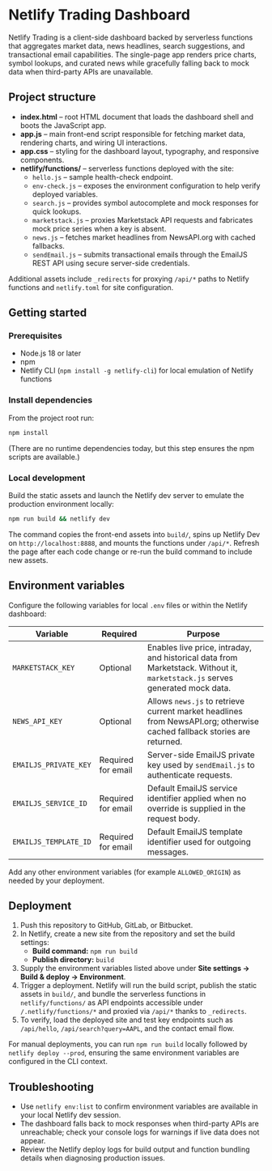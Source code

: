 # Netlify Trading Dashboard

Netlify Trading is a client-side dashboard backed by serverless functions that aggregates market data, news headlines, search suggestions, and transactional email capabilities. The single-page app renders price charts, symbol lookups, and curated news while gracefully falling back to mock data when third-party APIs are unavailable.

## Project structure

- **index.html** – root HTML document that loads the dashboard shell and boots the JavaScript app.
- **app.js** – main front-end script responsible for fetching market data, rendering charts, and wiring UI interactions.
- **app.css** – styling for the dashboard layout, typography, and responsive components.
- **netlify/functions/** – serverless functions deployed with the site:
  - `hello.js` – sample health-check endpoint.
  - `env-check.js` – exposes the environment configuration to help verify deployed variables.
  - `search.js` – provides symbol autocomplete and mock responses for quick lookups.
  - `marketstack.js` – proxies Marketstack API requests and fabricates mock price series when a key is absent.
  - `news.js` – fetches market headlines from NewsAPI.org with cached fallbacks.
  - `sendEmail.js` – submits transactional emails through the EmailJS REST API using secure server-side credentials.

Additional assets include `_redirects` for proxying `/api/*` paths to Netlify functions and `netlify.toml` for site configuration.

## Getting started

### Prerequisites

- Node.js 18 or later
- npm
- Netlify CLI (`npm install -g netlify-cli`) for local emulation of Netlify functions

### Install dependencies

From the project root run:

```bash
npm install
```

(There are no runtime dependencies today, but this step ensures the npm scripts are available.)

### Local development

Build the static assets and launch the Netlify dev server to emulate the production environment locally:

```bash
npm run build && netlify dev
```

The command copies the front-end assets into `build/`, spins up Netlify Dev on `http://localhost:8888`, and mounts the functions under `/api/*`. Refresh the page after each code change or re-run the build command to include new assets.

## Environment variables

Configure the following variables for local `.env` files or within the Netlify dashboard:

| Variable | Required | Purpose |
| --- | --- | --- |
| `MARKETSTACK_KEY` | Optional | Enables live price, intraday, and historical data from Marketstack. Without it, `marketstack.js` serves generated mock data. |
| `NEWS_API_KEY` | Optional | Allows `news.js` to retrieve current market headlines from NewsAPI.org; otherwise cached fallback stories are returned. |
| `EMAILJS_PRIVATE_KEY` | Required for email | Server-side EmailJS private key used by `sendEmail.js` to authenticate requests. |
| `EMAILJS_SERVICE_ID` | Required for email | Default EmailJS service identifier applied when no override is supplied in the request body. |
| `EMAILJS_TEMPLATE_ID` | Required for email | Default EmailJS template identifier used for outgoing messages. |

Add any other environment variables (for example `ALLOWED_ORIGIN`) as needed by your deployment.

## Deployment

1. Push this repository to GitHub, GitLab, or Bitbucket.
2. In Netlify, create a new site from the repository and set the build settings:
   - **Build command:** `npm run build`
   - **Publish directory:** `build`
3. Supply the environment variables listed above under **Site settings → Build & deploy → Environment**.
4. Trigger a deployment. Netlify will run the build script, publish the static assets in `build/`, and bundle the serverless functions in `netlify/functions/` as API endpoints accessible under `/.netlify/functions/*` and proxied via `/api/*` thanks to `_redirects`.
5. To verify, load the deployed site and test key endpoints such as `/api/hello`, `/api/search?query=AAPL`, and the contact email flow.

For manual deployments, you can run `npm run build` locally followed by `netlify deploy --prod`, ensuring the same environment variables are configured in the CLI context.

## Troubleshooting

- Use `netlify env:list` to confirm environment variables are available in your local Netlify dev session.
- The dashboard falls back to mock responses when third-party APIs are unreachable; check your console logs for warnings if live data does not appear.
- Review the Netlify deploy logs for build output and function bundling details when diagnosing production issues.

